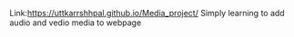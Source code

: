 Link:https://uttkarrshhpal.github.io/Media_project/
Simply learning to add audio and vedio media to webpage
